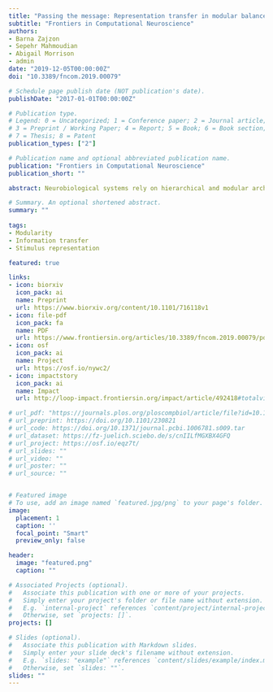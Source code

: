 ```yaml
---
title: "Passing the message: Representation transfer in modular balanced networks"
subtitle: "Frontiers in Computational Neuroscience"
authors:
- Barna Zajzon
- Sepehr Mahmoudian
- Abigail Morrison
- admin
date: "2019-12-05T00:00:00Z"
doi: "10.3389/fncom.2019.00079"

# Schedule page publish date (NOT publication's date).
publishDate: "2017-01-01T00:00:00Z"

# Publication type.
# Legend: 0 = Uncategorized; 1 = Conference paper; 2 = Journal article;
# 3 = Preprint / Working Paper; 4 = Report; 5 = Book; 6 = Book section;
# 7 = Thesis; 8 = Patent
publication_types: ["2"]

# Publication name and optional abbreviated publication name.
publication: "Frontiers in Computational Neuroscience"
publication_short: ""

abstract: Neurobiological systems rely on hierarchical and modular architectures to carry out intricate computations using minimal resources. A prerequisite for such systems to operate adequately is the capability to reliably and efficiently transfer information across multiple modules. Here, we study the features enabling a robust transfer of stimulus representations in modular networks of spiking neurons, tuned to operate in a balanced regime. To capitalize on the complex, transient dynamics that such networks exhibit during active processing, we apply reservoir computing principles and probe the systems' computational efficacy with specific tasks. Focusing on the comparison of random feed-forward connectivity and biologically inspired topographic maps, we find that, in a sequential set-up, structured projections between the modules are strictly necessary for information to propagate accurately to deeper modules. Such mappings not only improve computational performance and efficiency, they also reduce response variability, increase robustness against interference effects, and boost memory capacity. We further investigate how information from two separate input streams is integrated and demonstrate that it is more advantageous to perform non-linear computations on the input locally, within a given module, and subsequently transfer the result downstream, rather than transferring intermediate information and performing the computation downstream. Depending on how information is integrated early on in the system, the networks achieve similar task-performance using different strategies, indicating that the dimensionality of the neural responses does not necessarily correlate with nonlinear integration, as predicted by previous studies. These findings highlight a key role of topographic maps in supporting fast, robust, and accurate neural communication over longer distances. Given the prevalence of such structural feature, particularly in the sensory systems, elucidating their functional purpose remains an important challenge toward which this work provides relevant, new insights. At the same time, these results shed new light on important requirements for designing functional hierarchical spiking networks.

# Summary. An optional shortened abstract.
summary: ""
 
tags:
- Modularity
- Information transfer
- Stimulus representation

featured: true

links:
- icon: biorxiv
  icon_pack: ai
  name: Preprint
  url: https://www.biorxiv.org/content/10.1101/716118v1
- icon: file-pdf
  icon_pack: fa
  name: PDF
  url: https://www.frontiersin.org/articles/10.3389/fncom.2019.00079/pdf
- icon: osf
  icon_pack: ai
  name: Project
  url: https://osf.io/nywc2/
- icon: impactstory
  icon_pack: ai
  name: Impact
  url: http://loop-impact.frontiersin.org/impact/article/492418#totalviews/views

# url_pdf: "https://journals.plos.org/ploscompbiol/article/file?id=10.1371/journal.pcbi.1006781&type=printable"
# url_preprint: https://doi.org/10.1101/230821
# url_code: https://doi.org/10.1371/journal.pcbi.1006781.s009.tar
# url_dataset: https://fz-juelich.sciebo.de/s/cnIILfMGXBX4GFQ
# url_project: https://osf.io/eqz7t/
# url_slides: ""
# url_video: ""
# url_poster: ""
# url_source: ""


# Featured image
# To use, add an image named `featured.jpg/png` to your page's folder. 
image:
  placement: 1
  caption: ''
  focal_point: "Smart"
  preview_only: false

header:
  image: "featured.png"
  caption: ""

# Associated Projects (optional).
#   Associate this publication with one or more of your projects.
#   Simply enter your project's folder or file name without extension.
#   E.g. `internal-project` references `content/project/internal-project/index.md`.
#   Otherwise, set `projects: []`.
projects: []

# Slides (optional).
#   Associate this publication with Markdown slides.
#   Simply enter your slide deck's filename without extension.
#   E.g. `slides: "example"` references `content/slides/example/index.md`.
#   Otherwise, set `slides: ""`.
slides: ""
---
```



